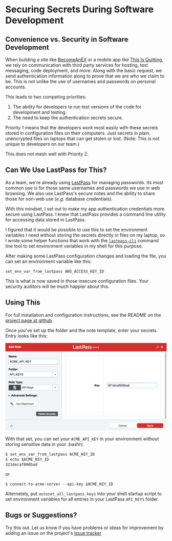 # Securing Secrets During Software Development

## Convenience vs. Security in Software Development

When building a site like [BecomeAnEX](https://becomeanex.org) or a mobile app like [This Is Quitting](http://www.thisisquitting.com/), we rely on communication with third party services for hosting, text messaging, code deployment, and more. Along with the basic request, we send authentication information along to prove that we are who we claim to be. This is not unlike the use of usernames and passwords on personal accounts.

This leads to two competing priorities:

1. The ability for developers to run test versions of the code for development and testing.
2. The need to keep the authentication secrets secure.

Priority 1 means that the developers work most easily with these secrets stored in configuration files on their computers. Just secrets in plain, unencrypted files on laptops that can get stolen or lost. (Note: This is not unique to developers on our team.)

This does not mesh well with Priority 2.

## Can We Use LastPass for This?

As a team, we're already using [LastPass](https://www.lastpass.com/) for managing passwords. Its most common use is for those same usernames and passwords we use in web browsing. We also use LastPass's secure notes and the ability to share those for non-web use (_e.g._ database credentials).

With this mindset, I set out to make my app authentication credentials more secure using LastPass. I knew that LastPass provides a command line utility for accessing data stored in LastPass. 

I figured that it would be possible to use this to set the environment variables I need without storing the secrets directly in files on my laptop, so I wrote some helper functions that work with the [`lastpass-cli`](https://github.com/lastpass/lastpass-cli) command line tool to set environment variables in my shell for this purpose.

After making some LastPass configuration changes and loading the file, you can set an environment variable like this:

    set_env_var_from_lastpass AWS_ACCESS_KEY_ID

This is what is now saved in those insecure configuration files. Your security auditors will be much happier about this.

## Using This

For full installation and configuration instructions, see the README on the [project page at github](https://github.com/dougharris/lpassfunctions).

Once you've set up the folder and the note template, enter your secrets. Entry looks like this:

![](api-entry.png)


With that set, you can set your `ACME_API_KEY` in your environment without storing sensitive
data in your .bashrc

    $ set_env_var_from_lastpass ACME_KEY_ID
    $ echo $ACME_KEY_ID
    321decaf000bad
or

    $ connect-to-acme-server --api-key $ACME_KEY_ID

Alternately, put `autoset_all_lastpass_keys` into your shell startup script to set environment variables for all entries in your LastPass `API_KEYS` folder.

## Bugs or Suggestions?

Try this out. Let us know if you have problems or ideas for improvement by adding an issue on the project's [issue tracker](https://github.com/dougharris/lpassfunctions/issues)
